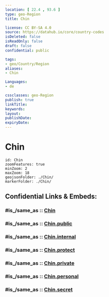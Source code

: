 ```yaml
---
location: [ 22.4 , 93.6 ] 
type: geo-Region
title: Chin

license: CC BY-SA 4.0
source: https://datahub.io/core/country-codes
isDeleted: false
isReadOnly: false
draft: false
confidential: public

tags:
- geo/Country/Region
aliases:
- Chin

Languages:
- de

cssclasses: geo-Region
publish: true
linkTitle: 
keywords: 
layout: 
publishDate: 
expiryDate: 
---
```


# Chin

```leaflet
id: Chin
zoomFeatures: true 
minZoom: 2 
maxZoom: 18
geojsonFolder: ./Chin/
markerFolder: ./Chin/
```


## Confidential Links & Embeds: 

### #is_/same_as :: [Chin](/_Standards/Earth/Continent/Asia/Asia~South~East/Myanmar/States~Myanmar/Chin.md) 

### #is_/same_as :: [Chin.public](/_public/Earth/Continent/Asia/Asia~South~East/Myanmar/States~Myanmar/Chin.public.md) 

### #is_/same_as :: [Chin.internal](/_internal/Earth/Continent/Asia/Asia~South~East/Myanmar/States~Myanmar/Chin.internal.md) 

### #is_/same_as :: [Chin.protect](/_protect/Earth/Continent/Asia/Asia~South~East/Myanmar/States~Myanmar/Chin.protect.md) 

### #is_/same_as :: [Chin.private](/_private/Earth/Continent/Asia/Asia~South~East/Myanmar/States~Myanmar/Chin.private.md) 

### #is_/same_as :: [Chin.personal](/_personal/Earth/Continent/Asia/Asia~South~East/Myanmar/States~Myanmar/Chin.personal.md) 

### #is_/same_as :: [Chin.secret](/_secret/Earth/Continent/Asia/Asia~South~East/Myanmar/States~Myanmar/Chin.secret.md)


